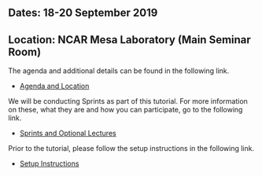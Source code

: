 <!--
.. title: Fall 2019 NCAR Python Tutorial
.. slug: fall-2019-ncar-python-tutorial
.. date: 2019-09-18 08:00:00 UTC-07:00
.. tags: tutorial
.. category: 
.. link: 
.. description: 
.. type: text
-->

## Dates: 18-20 September 2019
## Location: NCAR Mesa Laboratory (Main Seminar Room)

The agenda and additional details can be found in the following link.

- [Agenda and Location](/pages/fall-2019-agenda)

We will be conducting Sprints as part of this tutorial.  For
more information on these, what they are and how you can participate,
go to the following link.

- [Sprints and Optional Lectures](/pages/fall-2019-sprints)

Prior to the tutorial, please follow the setup instructions
in the following link.

- [Setup Instructions](/pages/fall-2019-instructions)
